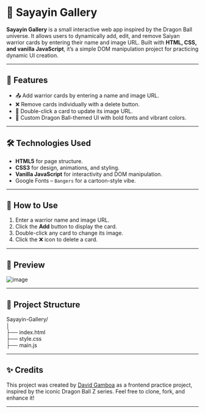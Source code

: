 # 🐉 Sayayin Gallery

**Sayayin Gallery** is a small interactive web app inspired by the Dragon Ball universe. It allows users to dynamically add, edit, and remove Saiyan warrior cards by entering their name and image URL. Built with **HTML, CSS, and vanilla JavaScript**, it’s a simple DOM manipulation project for practicing dynamic UI creation.

---

## 🎯 Features

- 📤 Add warrior cards by entering a name and image URL.
- ❌ Remove cards individually with a delete button.
- 🔁 Double-click a card to update its image URL.
- 🎨 Custom Dragon Ball-themed UI with bold fonts and vibrant colors.

---

## 🛠️ Technologies Used

- **HTML5** for page structure.
- **CSS3** for design, animations, and styling.
- **Vanilla JavaScript** for interactivity and DOM manipulation.
- Google Fonts – `Bangers` for a cartoon-style vibe.

---

## 🚀 How to Use

1. Enter a warrior name and image URL.
2. Click the **Add** button to display the card.
3. Double-click any card to change its image.
4. Click the ❌ icon to delete a card.

---

## 📸 Preview

![image](https://github.com/user-attachments/assets/4678d15c-7cd3-4076-8189-871d638451ea)

---

## 📁 Project Structure
Sayayin-Gallery/<br> 
│<br>
├── index.html<br>
├── style.css<br>
├── main.js<br>

---

## ✨ Credits

This project was created by [David Gamboa](https://www.instagram.com/davidfgamboa/) as a frontend practice project, inspired by the iconic Dragon Ball Z series. Feel free to clone, fork, and enhance it!

---
